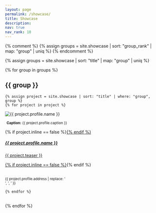 ```yaml
---
layout: page
permalink: /showcase/
title: Showcase
description: 
nav: true
nav_rank: 10
---
```


{% comment %} 
{% assign groups = site.showcase | sort: "group_rank" | map: "group" | uniq %} 
{% endcomment %}

{% assign groups = site.showcase | sort: "title" | map: "group" | uniq %}

{% for group in groups %}

## {{ group }}

	{% assign project = site.showcase | sort: "title" | where: "group", group %}
	{% for project in project %}


<p>
    <div class="card {% if project.inline == false %}hoverable{% endif %}">
        <div class="row no-gutters">
            <div class="col-sm-4 col-md-6">
                <img src="{{ '/assets/img/' | append: project.profile.image | relative_url }}" class="card-img img-fluid" alt="{{ project.profile.name }}" />
		    <p class="card-text">
                        <small class="test-muted" style="margin: 5px;"><b>Caption:</b> {{ project.profile.caption }}</small></p>
            </div>
            <div class="team col-sm-8 col-md-6">
                <div class="card-body">
                    {% if project.inline == false %}<a href="{{ project.url | relative_url }}">{% endif %}
                    <h5 class="card-title">{{ project.profile.name }}</h5>
                    <p class="card-text">
                        {{ project.teaser }}
                    </p>
                    {% if project.inline == false %}</a>{% endif %}
                    <p class="card-text">
                        <br><small class="test-muted"><i class="fas fa-thumbtack"></i> {{ project.profile.address | replace: '<br />', ', ' }}</small> 
                    </p>
                </div>
            </div>
        </div>
    </div>
</p>

	{% endfor %}
<br>
{% endfor %}
